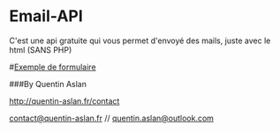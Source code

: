 # Email-API
C'est une api gratuite qui vous permet d'envoyé des mails, juste avec le html (SANS PHP)

#<a href="https://github.com/DevilsCraft/Email-API/blob/master/exemple.html">Exemple de formulaire</A>

###By Quentin Aslan 

http://quentin-aslan.fr/contact

contact@quentin-aslan.fr // quentin.aslan@outlook.com




